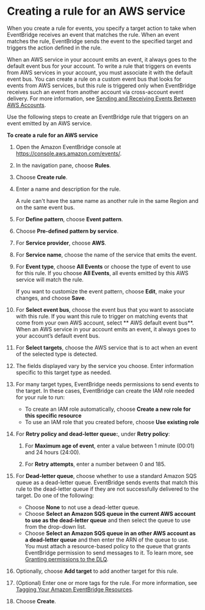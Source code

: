 # Creating a rule for an AWS service<a name="create-eventbridge-rule"></a>

When you create a rule for events, you specify a target action to take when EventBridge receives an event that matches the rule\. When an event matches the rule, EventBridge sends the event to the specified target and triggers the action defined in the rule\.

When an AWS service in your account emits an event, it always goes to the default event bus for your account\. To write a rule that triggers on events from AWS services in your account, you must associate it with the default event bus\. You can create a rule on a custom event bus that looks for events from AWS services, but this rule is triggered only when EventBridge receives such an event from another account via cross\-account event delivery\. For more information, see [Sending and Receiving Events Between AWS Accounts](eventbridge-cross-account-event-delivery.md)\.

Use the following steps to create an EventBridge rule that triggers on an event emitted by an AWS service\.

**To create a rule for an AWS service**

1. Open the Amazon EventBridge console at [https://console\.aws\.amazon\.com/events/](https://console.aws.amazon.com/events/)\.

1. In the navigation pane, choose **Rules**\.

1. Choose **Create rule**\.

1. Enter a name and description for the rule\.

   A rule can't have the same name as another rule in the same Region and on the same event bus\.

1. For **Define pattern**, choose **Event pattern**\.

1. Choose **Pre\-defined pattern by service**\.

1. For **Service provider**, choose **AWS**\.

1. For **Service name**, choose the name of the service that emits the event\.

1. For **Event type**, choose **All Events** or choose the type of event to use for this rule\. If you choose **All Events**, all events emitted by this AWS service will match the rule\.

   If you want to customize the event pattern, choose **Edit**, make your changes, and choose **Save**\.

1. For **Select event bus**, choose the event bus that you want to associate with this rule\. If you want this rule to trigger on matching events that come from your own AWS account, select ** AWS default event bus**\. When an AWS service in your account emits an event, it always goes to your account’s default event bus\. 

1. For **Select targets**, choose the AWS service that is to act when an event of the selected type is detected\.

1. The fields displayed vary by the service you choose\. Enter information specific to this target type as needed\. 

1. For many target types, EventBridge needs permissions to send events to the target\. In these cases, EventBridge can create the IAM role needed for your rule to run: 
   + To create an IAM role automatically, choose **Create a new role for this specific resource**
   + To use an IAM role that you created before, choose **Use existing role**

1. For **Retry policy and dead\-letter queue:**, under **Retry policy**:

   1. For **Maximum age of event**, enter a value between 1 minute \(00:01\) and 24 hours \(24:00\)\.

   1. For **Retry attempts**, enter a number between 0 and 185\.

1. For **Dead\-letter queue**, choose whether to use a standard Amazon SQS queue as a dead\-letter queue\. EventBridge sends events that match this rule to the dead\-letter queue if they are not successfully delivered to the target\. Do one of the following:
   + Choose **None** to not use a dead\-letter queue\.
   + Choose **Select an Amazon SQS queue in the current AWS account to use as the dead\-letter queue** and then select the queue to use from the drop\-down list\.
   + Choose **Select an Amazon SQS queue in an other AWS account as a dead\-letter queue** and then enter the ARN of the queue to use\. You must attach a resource\-based policy to the queue that grants EventBridge permission to send messages to it\. To learn more, see [Granting permissions to the DLQ](rule-dlq.md#dlq-perms)\.

1. Optionally, choose **Add target** to add another target for this rule\.

1. \(Optional\) Enter one or more tags for the rule\. For more information, see [Tagging Your Amazon EventBridge Resources](eventbridge-tagging.md)\.

1. Choose **Create**\.